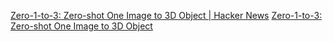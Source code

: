 
[Zero-1-to-3: Zero-shot One Image to 3D Object | Hacker News](https://news.ycombinator.com/item?id=35242193)
[Zero-1-to-3: Zero-shot One Image to 3D Object](https://zero123.cs.columbia.edu/)
